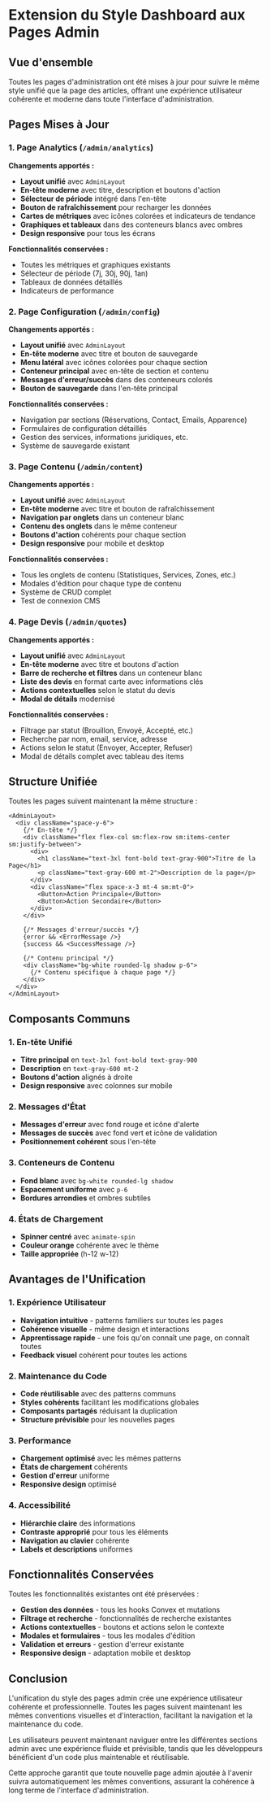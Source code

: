 # Extension du Style Dashboard aux Pages Admin

## Vue d'ensemble

Toutes les pages d'administration ont été mises à jour pour suivre le même style unifié que la page des articles, offrant une expérience utilisateur cohérente et moderne dans toute l'interface d'administration.

## Pages Mises à Jour

### 1. Page Analytics (`/admin/analytics`)

**Changements apportés :**
- **Layout unifié** avec `AdminLayout`
- **En-tête moderne** avec titre, description et boutons d'action
- **Sélecteur de période** intégré dans l'en-tête
- **Bouton de rafraîchissement** pour recharger les données
- **Cartes de métriques** avec icônes colorées et indicateurs de tendance
- **Graphiques et tableaux** dans des conteneurs blancs avec ombres
- **Design responsive** pour tous les écrans

**Fonctionnalités conservées :**
- Toutes les métriques et graphiques existants
- Sélecteur de période (7j, 30j, 90j, 1an)
- Tableaux de données détaillés
- Indicateurs de performance

### 2. Page Configuration (`/admin/config`)

**Changements apportés :**
- **Layout unifié** avec `AdminLayout`
- **En-tête moderne** avec titre et bouton de sauvegarde
- **Menu latéral** avec icônes colorées pour chaque section
- **Conteneur principal** avec en-tête de section et contenu
- **Messages d'erreur/succès** dans des conteneurs colorés
- **Bouton de sauvegarde** dans l'en-tête principal

**Fonctionnalités conservées :**
- Navigation par sections (Réservations, Contact, Emails, Apparence)
- Formulaires de configuration détaillés
- Gestion des services, informations juridiques, etc.
- Système de sauvegarde existant

### 3. Page Contenu (`/admin/content`)

**Changements apportés :**
- **Layout unifié** avec `AdminLayout`
- **En-tête moderne** avec titre et bouton de rafraîchissement
- **Navigation par onglets** dans un conteneur blanc
- **Contenu des onglets** dans le même conteneur
- **Boutons d'action** cohérents pour chaque section
- **Design responsive** pour mobile et desktop

**Fonctionnalités conservées :**
- Tous les onglets de contenu (Statistiques, Services, Zones, etc.)
- Modales d'édition pour chaque type de contenu
- Système de CRUD complet
- Test de connexion CMS

### 4. Page Devis (`/admin/quotes`)

**Changements apportés :**
- **Layout unifié** avec `AdminLayout`
- **En-tête moderne** avec titre et boutons d'action
- **Barre de recherche et filtres** dans un conteneur blanc
- **Liste des devis** en format carte avec informations clés
- **Actions contextuelles** selon le statut du devis
- **Modal de détails** modernisé

**Fonctionnalités conservées :**
- Filtrage par statut (Brouillon, Envoyé, Accepté, etc.)
- Recherche par nom, email, service, adresse
- Actions selon le statut (Envoyer, Accepter, Refuser)
- Modal de détails complet avec tableau des items

## Structure Unifiée

Toutes les pages suivent maintenant la même structure :

```tsx
<AdminLayout>
  <div className="space-y-6">
    {/* En-tête */}
    <div className="flex flex-col sm:flex-row sm:items-center sm:justify-between">
      <div>
        <h1 className="text-3xl font-bold text-gray-900">Titre de la Page</h1>
        <p className="text-gray-600 mt-2">Description de la page</p>
      </div>
      <div className="flex space-x-3 mt-4 sm:mt-0">
        <Button>Action Principale</Button>
        <Button>Action Secondaire</Button>
      </div>
    </div>

    {/* Messages d'erreur/succès */}
    {error && <ErrorMessage />}
    {success && <SuccessMessage />}

    {/* Contenu principal */}
    <div className="bg-white rounded-lg shadow p-6">
      {/* Contenu spécifique à chaque page */}
    </div>
  </div>
</AdminLayout>
```

## Composants Communs

### 1. En-tête Unifié
- **Titre principal** en `text-3xl font-bold text-gray-900`
- **Description** en `text-gray-600 mt-2`
- **Boutons d'action** alignés à droite
- **Design responsive** avec colonnes sur mobile

### 2. Messages d'État
- **Messages d'erreur** avec fond rouge et icône d'alerte
- **Messages de succès** avec fond vert et icône de validation
- **Positionnement cohérent** sous l'en-tête

### 3. Conteneurs de Contenu
- **Fond blanc** avec `bg-white rounded-lg shadow`
- **Espacement uniforme** avec `p-6`
- **Bordures arrondies** et ombres subtiles

### 4. États de Chargement
- **Spinner centré** avec `animate-spin`
- **Couleur orange** cohérente avec le thème
- **Taille appropriée** (h-12 w-12)

## Avantages de l'Unification

### 1. Expérience Utilisateur
- **Navigation intuitive** - patterns familiers sur toutes les pages
- **Cohérence visuelle** - même design et interactions
- **Apprentissage rapide** - une fois qu'on connaît une page, on connaît toutes
- **Feedback visuel** cohérent pour toutes les actions

### 2. Maintenance du Code
- **Code réutilisable** avec des patterns communs
- **Styles cohérents** facilitant les modifications globales
- **Composants partagés** réduisant la duplication
- **Structure prévisible** pour les nouvelles pages

### 3. Performance
- **Chargement optimisé** avec les mêmes patterns
- **États de chargement** cohérents
- **Gestion d'erreur** uniforme
- **Responsive design** optimisé

### 4. Accessibilité
- **Hiérarchie claire** des informations
- **Contraste approprié** pour tous les éléments
- **Navigation au clavier** cohérente
- **Labels et descriptions** uniformes

## Fonctionnalités Conservées

Toutes les fonctionnalités existantes ont été préservées :

- **Gestion des données** - tous les hooks Convex et mutations
- **Filtrage et recherche** - fonctionnalités de recherche existantes
- **Actions contextuelles** - boutons et actions selon le contexte
- **Modales et formulaires** - tous les modales d'édition
- **Validation et erreurs** - gestion d'erreur existante
- **Responsive design** - adaptation mobile et desktop

## Conclusion

L'unification du style des pages admin crée une expérience utilisateur cohérente et professionnelle. Toutes les pages suivent maintenant les mêmes conventions visuelles et d'interaction, facilitant la navigation et la maintenance du code.

Les utilisateurs peuvent maintenant naviguer entre les différentes sections admin avec une expérience fluide et prévisible, tandis que les développeurs bénéficient d'un code plus maintenable et réutilisable.

Cette approche garantit que toute nouvelle page admin ajoutée à l'avenir suivra automatiquement les mêmes conventions, assurant la cohérence à long terme de l'interface d'administration.
